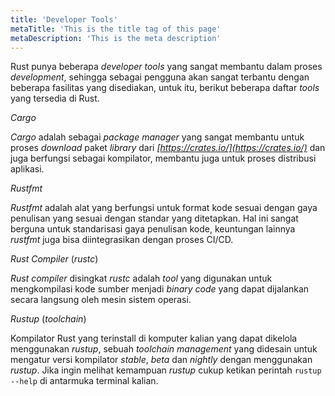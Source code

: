 ```yaml
---
title: 'Developer Tools'
metaTitle: 'This is the title tag of this page'
metaDescription: 'This is the meta description'
---
```


Rust punya beberapa _developer tools_ yang sangat membantu dalam proses _development_, sehingga sebagai pengguna akan sangat terbantu dengan beberapa fasilitas yang disediakan, untuk itu, berikut beberapa daftar _tools_ yang tersedia di Rust.

_Cargo_

_Cargo_ adalah sebagai _package manager_ yang sangat membantu untuk proses _download_ paket _library_ dari _[https://crates.io/](https://crates.io/)_ dan juga berfungsi sebagai kompilator, membantu juga untuk proses distribusi aplikasi.

_Rustfmt_

_Rustfmt_ adalah alat yang berfungsi untuk format kode sesuai dengan gaya penulisan yang sesuai dengan standar yang ditetapkan. Hal ini sangat berguna untuk standarisasi gaya penulisan kode, keuntungan lainnya _rustfmt_ juga bisa diintegrasikan dengan proses CI/CD.

_Rust Compiler_ (_rustc_)

_Rust compiler_ disingkat _rustc_ adalah _tool_ yang digunakan untuk mengkompilasi kode sumber menjadi _binary code_ yang dapat dijalankan secara langsung oleh mesin sistem operasi.

_Rustup_ (_toolchain_)

Kompilator Rust yang terinstall di komputer kalian yang dapat dikelola menggunakan _rustup_, sebuah _toolchain management_ yang didesain untuk mengatur versi kompilator _stable_, _beta_ dan _nightly_ dengan menggunakan _rustup_. Jika ingin melihat kemampuan _rustup_ cukup ketikan perintah `rustup --help` di antarmuka terminal kalian.
